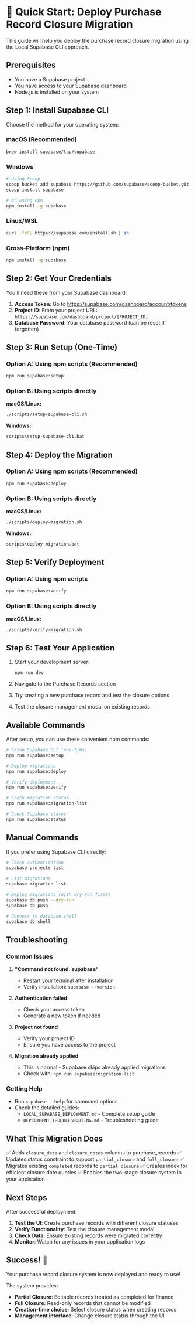 # 🚀 Quick Start: Deploy Purchase Record Closure Migration

This guide will help you deploy the purchase record closure migration using the Local Supabase CLI approach.

## Prerequisites

- You have a Supabase project
- You have access to your Supabase dashboard
- Node.js is installed on your system

## Step 1: Install Supabase CLI

Choose the method for your operating system:

### macOS (Recommended)
```bash
brew install supabase/tap/supabase
```

### Windows
```bash
# Using Scoop
scoop bucket add supabase https://github.com/supabase/scoop-bucket.git
scoop install supabase

# Or using npm
npm install -g supabase
```

### Linux/WSL
```bash
curl -fsSL https://supabase.com/install.sh | sh
```

### Cross-Platform (npm)
```bash
npm install -g supabase
```

## Step 2: Get Your Credentials

You'll need these from your Supabase dashboard:

1. **Access Token**: Go to https://supabase.com/dashboard/account/tokens
2. **Project ID**: From your project URL: `https://supabase.com/dashboard/project/[PROJECT_ID]`
3. **Database Password**: Your database password (can be reset if forgotten)

## Step 3: Run Setup (One-Time)

### Option A: Using npm scripts (Recommended)
```bash
npm run supabase:setup
```

### Option B: Using scripts directly

**macOS/Linux:**
```bash
./scripts/setup-supabase-cli.sh
```

**Windows:**
```cmd
scripts\setup-supabase-cli.bat
```

## Step 4: Deploy the Migration

### Option A: Using npm scripts (Recommended)
```bash
npm run supabase:deploy
```

### Option B: Using scripts directly

**macOS/Linux:**
```bash
./scripts/deploy-migration.sh
```

**Windows:**
```cmd
scripts\deploy-migration.bat
```

## Step 5: Verify Deployment

### Option A: Using npm scripts
```bash
npm run supabase:verify
```

### Option B: Using scripts directly

**macOS/Linux:**
```bash
./scripts/verify-migration.sh
```

## Step 6: Test Your Application

1. Start your development server:
   ```bash
   npm run dev
   ```

2. Navigate to the Purchase Records section

3. Try creating a new purchase record and test the closure options

4. Test the closure management modal on existing records

## Available Commands

After setup, you can use these convenient npm commands:

```bash
# Setup Supabase CLI (one-time)
npm run supabase:setup

# Deploy migrations
npm run supabase:deploy

# Verify deployment
npm run supabase:verify

# Check migration status
npm run supabase:migration-list

# Check Supabase status
npm run supabase:status
```

## Manual Commands

If you prefer using Supabase CLI directly:

```bash
# Check authentication
supabase projects list

# List migrations
supabase migration list

# Deploy migrations (with dry-run first)
supabase db push --dry-run
supabase db push

# Connect to database shell
supabase db shell
```

## Troubleshooting

### Common Issues

1. **"Command not found: supabase"**
   - Restart your terminal after installation
   - Verify installation: `supabase --version`

2. **Authentication failed**
   - Check your access token
   - Generate a new token if needed

3. **Project not found**
   - Verify your project ID
   - Ensure you have access to the project

4. **Migration already applied**
   - This is normal - Supabase skips already applied migrations
   - Check with: `npm run supabase:migration-list`

### Getting Help

- Run `supabase --help` for command options
- Check the detailed guides:
  - `LOCAL_SUPABASE_DEPLOYMENT.md` - Complete setup guide
  - `DEPLOYMENT_TROUBLESHOOTING.md` - Troubleshooting guide

## What This Migration Does

✅ Adds `closure_date` and `closure_notes` columns to purchase_records
✅ Updates status constraint to support `partial_closure` and `full_closure`
✅ Migrates existing `completed` records to `partial_closure`
✅ Creates index for efficient closure date queries
✅ Enables the two-stage closure system in your application

## Next Steps

After successful deployment:

1. **Test the UI**: Create purchase records with different closure statuses
2. **Verify Functionality**: Test the closure management modal
3. **Check Data**: Ensure existing records were migrated correctly
4. **Monitor**: Watch for any issues in your application logs

## Success! 🎉

Your purchase record closure system is now deployed and ready to use!

The system provides:
- **Partial Closure**: Editable records treated as completed for finance
- **Full Closure**: Read-only records that cannot be modified
- **Creation-time choice**: Select closure status when creating records
- **Management interface**: Change closure status through the UI
